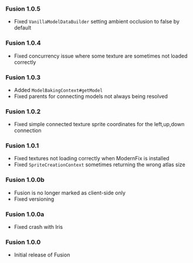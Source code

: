 ### Fusion 1.0.5
- Fixed `VanillaModelDataBuilder` setting ambient occlusion to false by default

### Fusion 1.0.4
- Fixed concurrency issue where some texture are sometimes not loaded correctly

### Fusion 1.0.3
- Added `ModelBakingContext#getModel`
- Fixed parents for connecting models not always being resolved

### Fusion 1.0.2
- Fixed simple connected texture sprite coordinates for the left,up,down connection

### Fusion 1.0.1
- Fixed textures not loading correctly when ModernFix is installed
- Fixed `SpriteCreationContext` sometimes returning the wrong atlas size

### Fusion 1.0.0b
- Fusion is no longer marked as client-side only
- Fixed versioning

### Fusion 1.0.0a
- Fixed crash with Iris

### Fusion 1.0.0
- Initial release of Fusion
